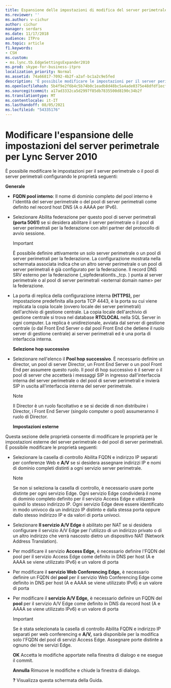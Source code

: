 ```yaml
---
title: Espansione delle impostazioni di modifica del server perimetrale per Lync Server 2010
ms.reviewer: ''
ms.author: v-cichur
author: cichur
manager: serdars
ms.date: 11/17/2018
audience: ITPro
ms.topic: article
f1.keywords:
- CSH
ms.custom:
- ms.lync.tb.EdgeSettingsExpander2010
ms.prod: skype-for-business-itpro
localization_priority: Normal
ms.assetid: 74a66817-7092-4b2f-a2af-bc1a2c9e5fed
description: 'È possibile modificare le impostazioni per il server perimetrale o il pool di server perimetrali configurando le proprietà seguenti:'
ms.openlocfilehash: 5b4f9e2f6b4c5b74b0c1eadb8d48bc5a4ade0375e48dfdf1ecf399032db5693e
ms.sourcegitcommit: a17ad3332ca5d2997f85db7835500d8190c34b2f
ms.translationtype: MT
ms.contentlocale: it-IT
ms.lasthandoff: 08/05/2021
ms.locfileid: "54335176"
---
```

# <a name="edit-edge-settings-expander-for-lync-server-2010"></a>Modificare l'espansione delle impostazioni del server perimetrale per Lync Server 2010
 
È possibile modificare le impostazioni per il server perimetrale o il pool di server perimetrali configurando le proprietà seguenti: 
  
 **Generale**
  
- **FQDN pool interno**: Il nome di dominio completo del pool interno è l'identità del server perimetrale o del pool di server perimetrali come definito nel record host DNS (A o AAAA per IPv6).
    
- Selezionare Abilita federazione per questo pool di server perimetrali **(porta 5061)** se si desidera abilitare il server perimetrale o il pool di server perimetrali per la federazione con altri partner del protocollo di avvio sessione.
    
    > [!IMPORTANT]
    > È possibile definire attivamente un solo server perimetrale o un pool di server perimetrali per la federazione. La configurazione mostrata nella schermata associata indica che un altro server perimetrale o un pool di server perimetrali è già configurato per la federazione. Il record DNS SRV esterno per la federazione (_sipfederationtls._tcp. ) punta al server perimetrale o al pool di server perimetrali \<external domain name\> per la federazione. 
  
- La porta di replica della configurazione interna **(HTTPS),** per impostazione predefinita alla porta TCP 4443, è la porta su cui viene replicata la copia locale (ovvero locale dei server perimetrali) dell'archivio di gestione centrale. La copia locale dell'archivio di gestione centrale si trova nel database **RTCLOCAL** nella SQL Server in ogni computer. La replica è unidirezionale, avviata dal server di gestione centrale (o dal Front End Server o dal pool Front End che detiene il ruolo server di gestione centrale) ai server perimetrali ed è una porta di interfaccia interna.
    
  **Selezione hop successivo**
  
- Selezionare nell'elenco il **Pool hop successivo**. È necessario definire un director, un pool di server Director, un Front End Server o un pool Front End per assumere questo ruolo. Il pool di hop successivo è il server o il pool di server che accetterà i messaggi SIP in ingresso dall'interfaccia interna del server perimetrale o del pool di server perimetrali e invierà SIP in uscita all'interfaccia interna del server perimetrale.
    
    > [!NOTE]
    > Il Director è un ruolo facoltativo e se si decide di non distribuire i Director, i Front End Server (singolo computer o pool) assumeranno il ruolo di Director. 
  
  **Impostazioni esterne**
  
Questa sezione delle proprietà consente di modificare le proprietà per le impostazioni esterne del server perimetrale o del pool di server perimetrali. È possibile modificare le proprietà seguenti:
  
- Selezionare la casella di controllo Abilita FQDN e indirizzo IP separati per conferenze Web e **A/V** se si desidera assegnare indirizzi IP e nomi di dominio completi distinti a ogni servizio server perimetrale.
    
    > [!NOTE]
    > Se non si seleziona la casella di controllo, è necessario usare porte distinte per ogni servizio Edge. Ogni servizio Edge condividerà il nome di dominio completo definito per il servizio Access Edge e utilizzerà quindi lo stesso indirizzo IP. Ogni servizio Edge deve essere identificato in modo univoco da un indirizzo IP distinto e dalla stessa porta oppure dallo stesso indirizzo IP e da valori di porta univoci. 
  
- Selezionare **Il servizio A/V Edge** è abilitato per NAT se si desidera configurare il servizio A/V Edge per l'utilizzo di un indirizzo privato o di un altro indirizzo che verrà nascosto dietro un dispositivo NAT (Network Address Translation).
    
- Per modificare il servizio **Access Edge,** è necessario definire l'FQDN del pool per il servizio Access Edge come definito in DNS per host (A e AAAA se viene utilizzato IPv6) e un valore di porta 
    
- Per modificare il **servizio Web Conferencing Edge,** è necessario definire un FQDN del **pool** per il servizio Web Conferencing Edge come definito in DNS per host (A e AAAA se viene utilizzato IPv6) e un valore di porta
    
- Per modificare il **servizio A/V Edge,** è necessario definire un FQDN del **pool** per il servizio A/V Edge come definito in DNS da record host (A e AAAA se viene utilizzato IPv6) e un valore di porta
    
    > [!IMPORTANT]
    > Se è stata selezionata la casella di controllo Abilita FQDN e indirizzo IP separati per web conferencing e **A/V,** sarà disponibile per la modifica solo l'FQDN del pool di servizi Access Edge. Assegnare porte distinte a ognuno dei tre servizi Edge.
  
  **OK** Accetta le modifiche apportate nella finestra di dialogo e ne esegue il commit.
  
  **Annulla** Rimuove le modifiche e chiude la finestra di dialogo.
  
  **?** Visualizza questa schermata della Guida.
  

